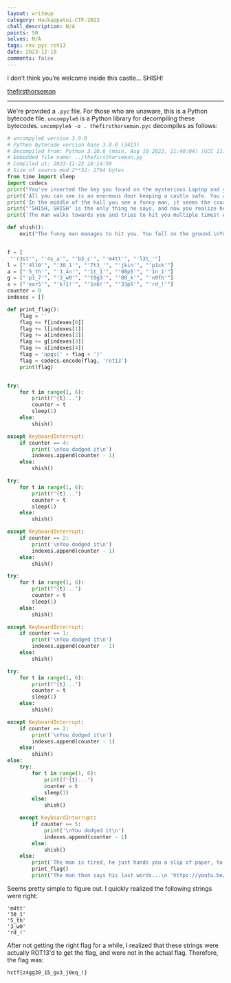 ```yaml
---
layout: writeup
category: Hackappatoi-CTF-2023
chall_description: N/A
points: 50
solves: N/A
tags: rev pyc rot13
date: 2023-12-10
comments: false
---
```


I don’t think you’re welcome inside this castle… SHISH! 

[thefirsthorseman](https://github.com/Nightxade/ctf-writeups/blob/master/assets/CTFs/Hackappatoi-CTF-2023/thefirsthorseman38.pyc)  

---

We're provided a `.pyc` file. For those who are unaware, this is a Python bytecode file. `uncompyle6` is a Python library for decompiling these bytecodes. `uncompyle6 -o . thefirsthorseman.pyc` decompiles as follows:  

```py
# uncompyle6 version 3.9.0
# Python bytecode version base 3.8.0 (3413)
# Decompiled from: Python 3.10.6 (main, Aug 10 2022, 11:40:04) [GCC 11.3.0]
# Embedded file name: ../thefirsthorseman.py
# Compiled at: 2023-11-23 18:14:59
# Size of source mod 2**32: 2794 bytes
from time import sleep
import codecs
print("You've inserted the key you found on the mysterious Laptop and you've been teleported to a place you don't know.")
print('All you can see is an enormous door keeping a castle safe. You approach it and with a bit of fear proceed to open it.')
print('In the middle of the hall you see a funny man, it seems the court jester, but still he scares you.')
print("'SHISH, SHISH' is the only thing he says, and now you realize he is the first horseman, ready to stop you from reaching further in your mission.")
print('The man walks towards you and tries to hit you multiple times! Avoid his punches!\n')

def shish():
    exit("The funny man manages to hit you. You fall on the ground.\nYou don't remember anything. All you know now is a word...\nSHISH\n")


f = [
 "'r3st'", "'4s_a'", "'b3_c'", "'m4tt'", "'l3t_'"]
l = ["'4ll0'", "'30_1'", "'7t3_'", "'jkin'", "'p1ck'"]
a = ["'5_th'", "'3_4n'", "'1t_1'", "'00p5'", "'1n_1'"]
g = ["'p1_7'", "'3_w0'", "'t0g3'", "'00_k'", "'n0th'"]
s = ["'ear5'", "'k!1!'", "'1n6!'", "'33p5'", "'rd_!'"]
counter = 0
indexes = []

def print_flag():
    flag = ''
    flag += f[indexes[0]]
    flag += l[indexes[1]]
    flag += a[indexes[2]]
    flag += g[indexes[3]]
    flag += s[indexes[4]]
    flag = 'upgs{' + flag + '}'
    flag = codecs.encode(flag, 'rot13')
    print(flag)


try:
    for t in range(1, 6):
        print(f"{t}...")
        counter = t
        sleep(1)
    else:
        shish()

except KeyboardInterrupt:
    if counter == 4:
        print('\nYou dodged it\n')
        indexes.append(counter - 1)
    else:
        shish()

try:
    for t in range(1, 6):
        print(f"{t}...")
        counter = t
        sleep(1)
    else:
        shish()

except KeyboardInterrupt:
    if counter == 2:
        print('\nYou dodged it\n')
        indexes.append(counter - 1)
    else:
        shish()

try:
    for t in range(1, 6):
        print(f"{t}...")
        counter = t
        sleep(1)
    else:
        shish()

except KeyboardInterrupt:
    if counter == 1:
        print('\nYou dodged it\n')
        indexes.append(counter - 1)
    else:
        shish()

try:
    for t in range(1, 6):
        print(f"{t}...")
        counter = t
        sleep(1)
    else:
        shish()

except KeyboardInterrupt:
    if counter == 2:
        print('\nYou dodged it\n')
        indexes.append(counter - 1)
    else:
        shish()
else:
    try:
        for t in range(1, 6):
            print(f"{t}...")
            counter = t
            sleep(1)
        else:
            shish()

    except KeyboardInterrupt:
        if counter == 5:
            print('\nYou dodged it\n')
            indexes.append(counter - 1)
        else:
            shish()
    else:
        print('The man is tired, he just hands you a slip of paper, to open the next door.\nThis is what you read')
        print_flag()
        print("The man then says his last words...\n 'https://youtu.be/XH0CSzdHwg0?si=DOwRhOnorrc-WWIx'")
```

Seems pretty simple to figure out. I quickly realized the following strings were right:  

```
'm4tt'
'30_1'
'5_th'
'3_w0'
'rd_!'
```

After not getting the right flag for a while, I realized that these strings were actually ROT13'd to get the flag, and were not in the actual flag. Therefore, the flag was:  

    hctf{z4gg30_15_gu3_j0eq_!}